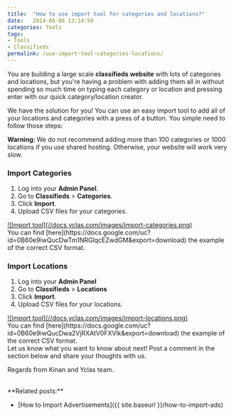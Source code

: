 ```yaml
---
title:  "How to use import tool for categories and locations?"
date:   2014-06-06 13:14:50
categories: Tools
tags: 
- Tools
- Classifieds
permalink: /use-import-tool-categories-locations/
---
```

You are building a large scale **classifieds website** with lots of categories and locations, but you're having a problem with adding them all in without spending so much time on typing each category or location and pressing enter with our quick category/location creator.

We have the solution for you! You can use an easy import tool to add all of your locations and categories with a press of a button. You simple need to follow those steps:

<div class="alert alert-warning">
<strong><i class="glyphicon glyphicon-warning-sign"></i> Warning: </strong> We do not recommend adding more than 100 categories or 1000 locations if you use shared hosting. Otherwise, your website will work very slow.
</div>

### Import Categories

1. Log into your **Admin Panel**.
2. Go to **Classifieds** > **Categories**.
3. Click **Import**.
4. Upload CSV files for your categories.

<a href="//docs.yclas.com/images/import-categories.png" class="thumbnail gallery-item" data-gallery>
![Import tool](//docs.yclas.com/images/import-categories.png) 
</a>

<br>
You can find [here](https://docs.google.com/uc?id=0B60e9iwQucDwTm1NRGlqcEZwdGM&export=download) the example of the correct CSV format.

### Import Locations

1. Log into your **Admin Panel** 
2. Go to **Classifieds** > **Locations** 
3. Click **Import**.
4. Upload CSV files for your locations.
	
<a href="//docs.yclas.com/images/import-locations.png" class="thumbnail gallery-item" data-gallery>
![Import tool](//docs.yclas.com/images/import-locations.png) 
</a>

<br>
You can find [here](https://docs.google.com/uc?id=0B60e9iwQucDwa2VjRXAtV0FXVlk&export=download) the example of the correct CSV format.

<br>
Let us know what you want to know about next! Post a comment in the section below and share your thoughts with us.

Regards from Kinan and Yclas team.

<br>
**Related posts:**

+ [How to Import Advertisements]({{ site.baseurl }}/how-to-import-ads)

